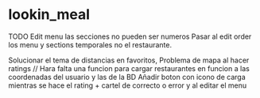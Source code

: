 # lookin_meal

TODO
Edit menu las secciones no pueden ser numeros
Pasar al edit order los menu y sections temporales no el restaurante.

Solucionar el tema de distancias en favoritos,
Problema de mapa al hacer ratings // Hara falta una funcion para cargar restaurantes en funcion a las coordenadas del usuario y las de la BD
Añadir boton con icono de carga mientras se hace el rating + cartel de correcto o error y al editar el menu


 
